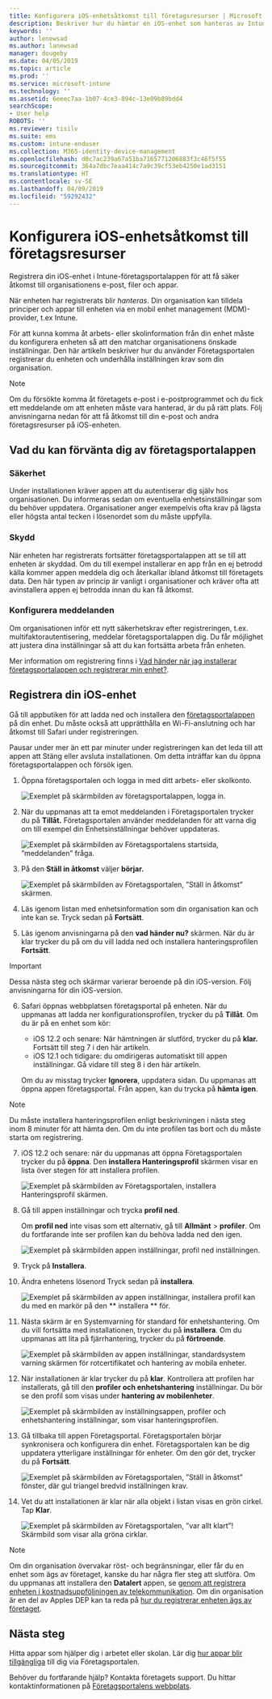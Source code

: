 ```yaml
---
title: Konfigurera iOS-enhetsåtkomst till företagsresurser | Microsoft Docs
description: Beskriver hur du hämtar en iOS-enhet som hanteras av Intune
keywords: ''
author: lenewsad
ms.author: lanewsad
manager: dougeby
ms.date: 04/05/2019
ms.topic: article
ms.prod: ''
ms.service: microsoft-intune
ms.technology: ''
ms.assetid: 6eeec7aa-1b07-4ce3-894c-13e09b89bdd4
searchScope:
- User help
ROBOTS: ''
ms.reviewer: tisilv
ms.suite: ems
ms.custom: intune-enduser
ms.collection: M365-identity-device-management
ms.openlocfilehash: d0c7ac239a67a51ba7165771206883f3c46f5f55
ms.sourcegitcommit: 364a7dbc7eaa414c7a9c39cf53eb4250e1ad3151
ms.translationtype: HT
ms.contentlocale: sv-SE
ms.lasthandoff: 04/09/2019
ms.locfileid: "59292432"
---
```

# <a name="set-up-ios-device-access-to-your-company-resources"></a>Konfigurera iOS-enhetsåtkomst till företagsresurser  

Registrera din iOS-enhet i Intune-företagsportalappen för att få säker åtkomst till organisationens e-post, filer och appar.

När enheten har registrerats blir *hanteras*. Din organisation kan tilldela principer och appar till enheten via en mobil enhet management (MDM)-provider, t.ex Intune.  

För att kunna komma åt arbets- eller skolinformation från din enhet måste du konfigurera enheten så att den matchar organisationens önskade inställningar. Den här artikeln beskriver hur du använder Företagsportalen registrerar du enheten och underhålla inställningen krav som din organisation. 

> [!NOTE]
> Om du försökte komma åt företagets e-post i e-postprogrammet och du fick ett meddelande om att enheten måste vara hanterad, är du på rätt plats. Följ anvisningarna nedan för att få åtkomst till din e-post och andra företagsresurser på iOS-enheten.  

## <a name="what-to-expect-from-the-company-portal-app"></a>Vad du kan förvänta dig av företagsportalappen  

### <a name="security"></a>Säkerhet  
Under installationen kräver appen att du autentiserar dig själv hos organisationen. Du informeras sedan om eventuella enhetsinställningar som du behöver uppdatera. Organisationer anger exempelvis ofta krav på lägsta eller högsta antal tecken i lösenordet som du måste uppfylla.     

### <a name="protection"></a>Skydd  
När enheten har registrerats fortsätter företagsportalappen att se till att enheten är skyddad. Om du till exempel installerar en app från en ej betrodd källa kommer appen meddela dig och återkallar ibland åtkomst till företagets data. Den här typen av princip är vanligt i organisationer och kräver ofta att avinstallera appen ej betrodda innan du kan få åtkomst.  

### <a name="setting-notifications"></a>Konfigurera meddelanden  
Om organisationen inför ett nytt säkerhetskrav efter registreringen, t.ex. multifaktorautentisering, meddelar företagsportalappen dig. Du får möjlighet att justera dina inställningar så att du kan fortsätta arbeta från enheten.  

Mer information om registrering finns i [Vad händer när jag installerar företagsportalappen och registrerar min enhet?](https://docs.microsoft.com//intune-user-help/what-happens-if-you-install-the-company-portal-app-and-enroll-your-device-in-intune-ios).  

## <a name="enroll-your-ios-device"></a>Registrera din iOS-enhet  

Gå till appbutiken för att ladda ned och installera den [företagsportalappen](install-and-sign-in-to-the-intune-company-portal-app-ios.md) på din enhet. Du måste också att upprätthålla en Wi-Fi-anslutning och har åtkomst till Safari under registreringen. 

Pausar under mer än ett par minuter under registreringen kan det leda till att appen att Stäng eller avsluta installationen. Om detta inträffar kan du öppna företagsportalappen och försök igen.  

1. Öppna företagsportalen och logga in med ditt arbets- eller skolkonto. 

    ![Exemplet på skärmbilden av företagsportalappen, logga in.](./media/ios-01-cp-enroll-1903.PNG)  

2. När du uppmanas att ta emot meddelanden i Företagsportalen trycker du på **Tillåt.** Företagsportalen använder meddelanden för att varna dig om till exempel din Enhetsinställningar behöver uppdateras. 

    ![Exemplet på skärmbilden av Företagsportalens startsida, ”meddelanden” fråga.](./media/ios-04-cp-enroll-1903.PNG)  

3. På den **Ställ in åtkomst** väljer **börjar.**  

     ![Exemplet på skärmbilden av Företagsportalen, ”Ställ in åtkomst” skärmen.](./media/ios-05-cp-enroll-1903.PNG)  

4. Läs igenom listan med enhetsinformation som din organisation kan och inte kan se. Tryck sedan på **Fortsätt**.  

5. Läs igenom anvisningarna på den **vad händer nu?** skärmen. När du är klar trycker du på om du vill ladda ned och installera hanteringsprofilen **Fortsätt**.  

 > [!IMPORTANT]
> Dessa nästa steg och skärmar varierar beroende på din iOS-version. Följ anvisningarna för din iOS-version. 

6. Safari öppnas webbplatsen företagsportal på enheten. När du uppmanas att ladda ner konfigurationsprofilen, trycker du på **Tillåt**. Om du är på en enhet som kör:  
    * iOS 12.2 och senare: När hämtningen är slutförd, trycker du på **klar.** Fortsätt till steg 7 i den här artikeln.
    * iOS 12.1 och tidigare: du omdirigeras automatiskt till appen inställningar. Gå vidare till steg 8 i den här artikeln.  
 
    Om du av misstag trycker **Ignorera**, uppdatera sidan. Du uppmanas att öppna appen företagsportal. Från appen, kan du trycka på **hämta igen**.

  > [!NOTE]
  > Du måste installera hanteringsprofilen enligt beskrivningen i nästa steg inom 8 minuter för att hämta den. Om du inte profilen tas bort och du måste starta om registrering.  

7. iOS 12.2 och senare: när du uppmanas att öppna Företagsportalen trycker du på **öppna**. Den **installera Hanteringsprofil** skärmen visar en lista över stegen för att installera profilen.

    ![Exemplet på skärmbilden av Företagsportalen, installera Hanteringsprofil skärmen.](./media/ios-1904-settings-icon.PNG)  

8. Gå till appen inställningar och trycka **profil ned**.  

    Om **profil ned** inte visas som ett alternativ, gå till **Allmänt** > **profiler**. Om du fortfarande inte ser profilen kan du behöva ladda ned den igen.  

    ![Exemplet på skärmbilden appen inställningar, profil ned inställningen.](./media/ios-1904-settings-badge.PNG)  

9. Tryck på **Installera**.  
    
10. Ändra enhetens lösenord Tryck sedan på **installera**.    

    ![Exemplet på skärmbilden av appen inställningar, installera profil kan du med en markör på den ** installera ** för.](./media/ios-1904-password-install.PNG)  


11. Nästa skärm är en Systemvarning för standard för enhetshantering. Om du vill fortsätta med installationen, trycker du på **installera**. Om du uppmanas att lita på fjärrhantering, trycker du på **förtroende**.  

    ![Exemplet på skärmbilden av appen inställningar, standardsystem varning skärmen för rotcertifikatet och hantering av mobila enheter.](./media/ios-15-cp-enroll-1903.PNG)  

12. När installationen är klar trycker du på **klar**. Kontrollera att profilen har installerats, gå till den **profiler och enhetshantering** inställningar. Du bör se den profil som visas under **hantering av mobilenheter**.   

    ![Exemplet på skärmbilden av inställningsappen, profiler och enhetshantering inställningar, som visar hanteringsprofilen.](./media/ios-00-cp-enroll-1903.PNG)  

13. Gå tillbaka till appen Företagsportal. Företagsportalen börjar synkronisera och konfigurera din enhet. Företagsportalen kan be dig uppdatera ytterligare inställningar för enheter. Om den gör det, trycker du på **Fortsätt**.  

    ![Exemplet på skärmbilden av Företagsportalen, ”Ställ in åtkomst” fönster, där gul triangel bredvid inställningen krav.](./media/ios-12-cp-enroll-1903.PNG)  

14. Vet du att installationen är klar när alla objekt i listan visas en grön cirkel. Tap **Klar**.   
    
    ![Exemplet på skärmbilden av Företagsportalen, ”var allt klart”! Skärmbild som visar alla gröna cirklar.](./media/ios-13-cp-enroll-1903.PNG)  

> [!Note]
> Om din organisation övervakar röst- och begränsningar, eller får du en enhet som ägs av företaget, kanske du har några fler steg att slutföra. Om du uppmanas att installera den **Datalert** appen, se [genom att registrera enheten i kostnadsuppföljningen av telekommunikation](enroll-your-device-with-telecom-expense-management-ios.md). Om din organisation är en del av Apples DEP kan ta reda på [hur du registrerar enheten ägs av företaget](enroll-your-device-dep-ios.md).  

## <a name="next-steps"></a>Nästa steg  
Hitta appar som hjälper dig i arbetet eller skolan. Lär dig [hur appar blir tillgängliga](use-managed-apps-on-your-device-ios.md) till dig via Företagsportalen.  

Behöver du fortfarande hjälp? Kontakta företagets support. Du hittar kontaktinformationen på [Företagsportalens webbplats](https://go.microsoft.com/fwlink/?linkid=2010980).  
